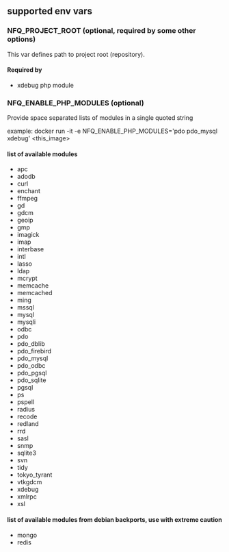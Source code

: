 

## supported env vars


### NFQ_PROJECT_ROOT (optional, required by some other options)

This var defines path to project root (repository).

#### Required by

* xdebug php module


### NFQ_ENABLE_PHP_MODULES (optional)

Provide space separated lists of modules in a single quoted string

example:
    docker run -it -e NFQ_ENABLE_PHP_MODULES='pdo pdo_mysql xdebug' <this_image>

#### list of available modules

* apc
* adodb
* curl
* enchant
* ffmpeg
* gd
* gdcm
* geoip
* gmp
* imagick
* imap
* interbase
* intl
* lasso
* ldap
* mcrypt
* memcache
* memcached
* ming
* mssql
* mysql
* mysqli
* odbc
* pdo
* pdo_dblib
* pdo_firebird
* pdo_mysql
* pdo_odbc
* pdo_pgsql
* pdo_sqlite
* pgsql
* ps
* pspell
* radius
* recode
* redland
* rrd
* sasl
* snmp
* sqlite3
* svn
* tidy
* tokyo_tyrant
* vtkgdcm
* xdebug
* xmlrpc
* xsl

#### list of available modules from debian backports, use with extreme caution

* mongo
* redis


